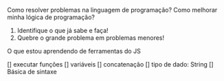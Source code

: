Como resolver problemas na linguagem de programação?
Como melhorar minha lógica de programação?

 1. Identifique o que já sabe e faça!
 2. Quebre o grande problema em problemas menores!

O que estou aprendendo de ferramentas do JS

 [] executar funções
 [] variáveis
 [] concatenação
 [] tipo de dado: String
 [] Básica de sintaxe